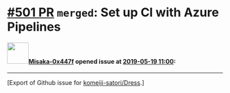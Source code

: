# [\#501 PR](https://github.com/komeiji-satori/Dress/pull/501) `merged`: Set up CI with Azure Pipelines

#### <img src="https://avatars.githubusercontent.com/u/15797507?u=8f0af037965104b85573c521a9cfa5dbbbcad9bc&v=4" width="50">[Misaka-0x447f](https://github.com/Misaka-0x447f) opened issue at [2019-05-19 11:00](https://github.com/komeiji-satori/Dress/pull/501):






-------------------------------------------------------------------------------



[Export of Github issue for [komeiji-satori/Dress](https://github.com/komeiji-satori/Dress).]
